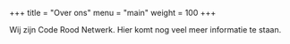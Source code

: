 +++
title = "Over ons"
menu = "main"
weight = 100
+++

Wij zijn Code Rood Netwerk. Hier komt nog veel meer informatie te staan.